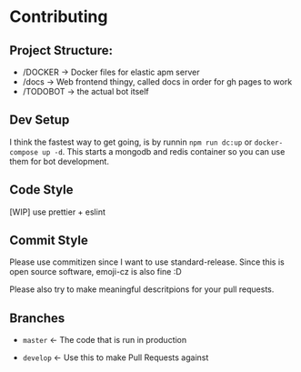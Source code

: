 # Contributing

## Project Structure:

- /DOCKER -> Docker files for elastic apm server
- /docs -> Web frontend thingy, called docs in order for gh pages to work
- /TODOBOT -> the actual bot itself

## Dev Setup

I think the fastest way to get going, is by runnin `npm run dc:up` or `docker-compose up -d`. This starts a mongodb and redis container so you can use them for bot development. 

## Code Style

[WIP] use prettier + eslint

## Commit Style

Please use commitizen since I want to use standard-release. Since this is open source software, emoji-cz is also fine :D

Please also try to make meaningful descritpions for your pull requests.

## Branches

- `master` <- The code that is run in production

- `develop` <- Use this to make Pull Requests against